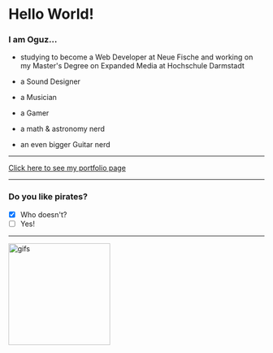 # Hello World!

### I am Oguz...

- studying to become a Web Developer at Neue Fische and working on my Master's Degree on Expanded Media at Hochschule Darmstadt

- a Sound Designer
- a Musician
- a Gamer
- a math & astronomy nerd
- an even bigger Guitar nerd

---

[Click here to see my portfolio page](https://www.oguzkabasakal.com) 

---

### Do you like pirates?
- [x] Who doesn't?
- [ ] Yes!

---

<img src="https://media.tenor.com/HkjJ_sOflykAAAAj/oldpirate-ultimatejuice.gif" alt="gifs" style="width:200px;">


